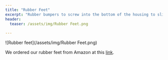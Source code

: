 ```yaml
---
title: "Rubber Feet"
excerpt: "Rubber bumpers to screw into the bottom of the housing to slightly elevate it off the table"
header:
  teaser: /assets/img/Rubber Feet.png
  
---
```


![Rubber feet](/assets/img/Rubber Feet.png)

We ordered our rubber feet from Amazon at this [link](https://www.amazon.com/192310GS-Vibration-Isolator-Compressors-Generators/dp/B09LHK1FTH/ref=sr_1_9?crid=1EOM41HKTKFJK&keywords=rubber+feet&qid=1679322668&sprefix=rubber+feet%2Caps%2C91&sr=8-9).
